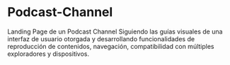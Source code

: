 # Podcast-Channel
Landing Page de un Podcast Channel
Siguiendo las guías visuales de una interfaz de usuario otorgada y desarrollando funcionalidades de reproducción de contenidos, navegación, compatibilidad con múltiples exploradores y dispositivos.
